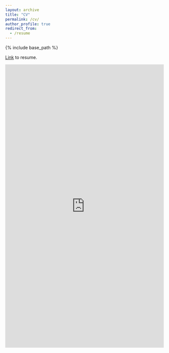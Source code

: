 ```yaml
---
layout: archive
title: "CV"
permalink: /cv/
author_profile: true
redirect_from:
  - /resume
---
```


{% include base_path %}

[Link](https://drive.google.com/file/d/1dxL_sUQ1RP7E8Xz6BDvfvYoUApgjloJ4/view?usp=sharing) to resume.


<iframe width="100%" height="900px" frameborder="0" scrolling="yes" class="embed-responsive-item" src="https://drive.google.com/file/d/1dxL_sUQ1RP7E8Xz6BDvfvYoUApgjloJ4/preview" allowfullscreen></iframe>

